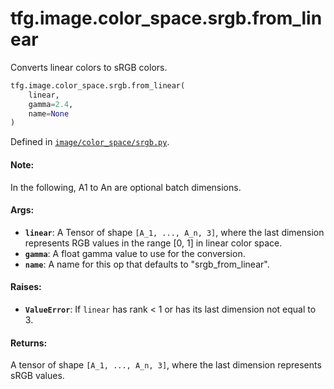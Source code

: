 <div itemscope itemtype="http://developers.google.com/ReferenceObject">
<meta itemprop="name" content="tfg.image.color_space.srgb.from_linear" />
<meta itemprop="path" content="Stable" />
</div>

# tfg.image.color_space.srgb.from_linear

Converts linear colors to sRGB colors.

``` python
tfg.image.color_space.srgb.from_linear(
    linear,
    gamma=2.4,
    name=None
)
```



Defined in [`image/color_space/srgb.py`](https://github.com/tensorflow/graphics/blob/master/tensorflow_graphics/image/color_space/srgb.py).

<!-- Placeholder for "Used in" -->

#### Note:

In the following, A1 to An are optional batch dimensions.


#### Args:

* <b>`linear`</b>: A Tensor of shape `[A_1, ..., A_n, 3]`, where the last dimension
  represents RGB values in the range [0, 1] in linear color space.
* <b>`gamma`</b>: A float gamma value to use for the conversion.
* <b>`name`</b>: A name for this op that defaults to "srgb_from_linear".


#### Raises:

* <b>`ValueError`</b>: If `linear` has rank < 1 or has its last dimension not equal to
  3.


#### Returns:

A tensor of shape `[A_1, ..., A_n, 3]`, where the last dimension represents
sRGB values.